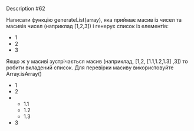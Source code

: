 Description #62

Написати функцію generateList(array), яка приймає масив із чисел 
та масивів чисел (наприклад [1,2,3]) і генерує список із елементів:

<ul>
	<li>1</li>
	<li>2</li>
	<li>3</li>
</ul>

Якщо ж у масиві зустрічається масив (наприклад, 
[1,2, [1.1,1.2,1.3] ,3]) то робити вкладений список. Для перевірки 
масиву використовуйте Array.isArray()

<ul>
	<li>1</li>
	<li>2</li>
	<li>
		<ul>
			<li>1.1</li>
			<li>1.2</li>
			<li>1.3</li>
		</ul>
	</li>
	<li>3</li>
</ul>